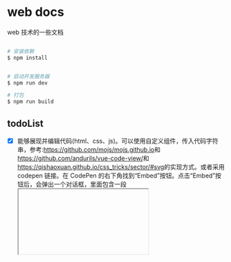 # web docs

web 技术的一些文档

```bash

# 安装依赖
$ npm install


# 启动开发服务器
$ npm run dev

# 打包
$ npm run build
```

## todoList

- [x] 能够展现并编辑代码(html、css、js)。可以使用自定义组件，传入代码字符串，参考:<https://github.com/mojs/mojs.github.io>和<https://github.com/andurils/vue-code-view/>和<https://qishaoxuan.github.io/css_tricks/sector/#svg>的实现方式。或者采用 codepen 链接。在 CodePen 的右下角找到“Embed”按钮。点击“Embed”按钮后，会弹出一个对话框，里面包含一段 <iframe> 代码。将这段代码复制到你的网页源代码中。
- [x] 实现 vue 代码预览和高亮(参考 element-plus 文档中的 vp-demo 组件)，暂时也可以使用 codepen 链接

